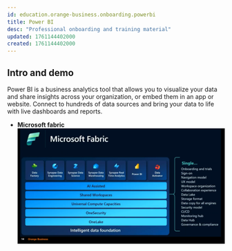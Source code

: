 ```yaml
---
id: education.orange-business.onboarding.powerbi
title: Power BI
desc: "Professional onboarding and training material"
updated: 1761144402000
created: 1761144402000
---
```



## Intro and demo

Power BI is a business analytics tool that allows you to visualize your data and share insights across your organization, or embed them in an app or website. Connect to hundreds of data sources and bring your data to life with live dashboards and reports.

- **Microsoft fabric**
![PowerBI interface](assets/images/professional/onboarding/image-11.png)